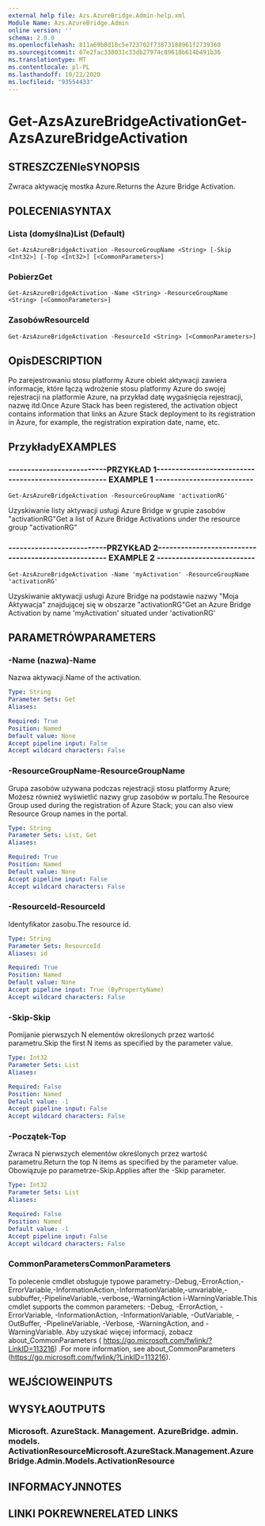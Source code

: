 ```yaml
---
external help file: Azs.AzureBridge.Admin-help.xml
Module Name: Azs.AzureBridge.Admin
online version: ''
schema: 2.0.0
ms.openlocfilehash: 811a69b8d18c5e723702f73873188961f2739360
ms.sourcegitcommit: 67e2fac338031c33db27974c89618b614b491b36
ms.translationtype: MT
ms.contentlocale: pl-PL
ms.lasthandoff: 10/22/2020
ms.locfileid: "93554433"
---
```

# <span data-ttu-id="c2547-101">Get-AzsAzureBridgeActivation</span><span class="sxs-lookup"><span data-stu-id="c2547-101">Get-AzsAzureBridgeActivation</span></span>

## <span data-ttu-id="c2547-102">STRESZCZENIe</span><span class="sxs-lookup"><span data-stu-id="c2547-102">SYNOPSIS</span></span>
<span data-ttu-id="c2547-103">Zwraca aktywację mostka Azure.</span><span class="sxs-lookup"><span data-stu-id="c2547-103">Returns the Azure Bridge Activation.</span></span>

## <span data-ttu-id="c2547-104">POLECENIA</span><span class="sxs-lookup"><span data-stu-id="c2547-104">SYNTAX</span></span>

### <span data-ttu-id="c2547-105">Lista (domyślna)</span><span class="sxs-lookup"><span data-stu-id="c2547-105">List (Default)</span></span>
```
Get-AzsAzureBridgeActivation -ResourceGroupName <String> [-Skip <Int32>] [-Top <Int32>] [<CommonParameters>]
```

### <span data-ttu-id="c2547-106">Pobierz</span><span class="sxs-lookup"><span data-stu-id="c2547-106">Get</span></span>
```
Get-AzsAzureBridgeActivation -Name <String> -ResourceGroupName <String> [<CommonParameters>]
```

### <span data-ttu-id="c2547-107">Zasobów</span><span class="sxs-lookup"><span data-stu-id="c2547-107">ResourceId</span></span>
```
Get-AzsAzureBridgeActivation -ResourceId <String> [<CommonParameters>]
```

## <span data-ttu-id="c2547-108">Opis</span><span class="sxs-lookup"><span data-stu-id="c2547-108">DESCRIPTION</span></span>
<span data-ttu-id="c2547-109">Po zarejestrowaniu stosu platformy Azure obiekt aktywacji zawiera informacje, które łączą wdrożenie stosu platformy Azure do swojej rejestracji na platformie Azure, na przykład datę wygaśnięcia rejestracji, nazwę itd.</span><span class="sxs-lookup"><span data-stu-id="c2547-109">Once Azure Stack has been registered, the activation object contains information that links an Azure Stack deployment to its registration in Azure, for example, the registration expiration date, name, etc.</span></span>

## <span data-ttu-id="c2547-110">Przykłady</span><span class="sxs-lookup"><span data-stu-id="c2547-110">EXAMPLES</span></span>

### <span data-ttu-id="c2547-111">--------------------------PRZYKŁAD 1--------------------------</span><span class="sxs-lookup"><span data-stu-id="c2547-111">-------------------------- EXAMPLE 1 --------------------------</span></span>
```
Get-AzsAzureBridgeActivation -ResourceGroupName 'activationRG'
```

<span data-ttu-id="c2547-112">Uzyskiwanie listy aktywacji usługi Azure Bridge w grupie zasobów "activationRG"</span><span class="sxs-lookup"><span data-stu-id="c2547-112">Get a list of Azure Bridge Activations under the resource group "activationRG"</span></span>

### <span data-ttu-id="c2547-113">--------------------------PRZYKŁAD 2--------------------------</span><span class="sxs-lookup"><span data-stu-id="c2547-113">-------------------------- EXAMPLE 2 --------------------------</span></span>
```
Get-AzsAzureBridgeActivation -Name 'myActivation' -ResourceGroupName 'activationRG'
```

<span data-ttu-id="c2547-114">Uzyskiwanie aktywacji usługi Azure Bridge na podstawie nazwy "Moja Aktywacja" znajdującej się w obszarze "activationRG"</span><span class="sxs-lookup"><span data-stu-id="c2547-114">Get an Azure Bridge Activation by name 'myActivation' situated under 'activationRG'</span></span>

## <span data-ttu-id="c2547-115">PARAMETRÓW</span><span class="sxs-lookup"><span data-stu-id="c2547-115">PARAMETERS</span></span>

### <span data-ttu-id="c2547-116">-Name (nazwa)</span><span class="sxs-lookup"><span data-stu-id="c2547-116">-Name</span></span>
<span data-ttu-id="c2547-117">Nazwa aktywacji.</span><span class="sxs-lookup"><span data-stu-id="c2547-117">Name of the activation.</span></span>

```yaml
Type: String
Parameter Sets: Get
Aliases: 

Required: True
Position: Named
Default value: None
Accept pipeline input: False
Accept wildcard characters: False
```

### <span data-ttu-id="c2547-118">-ResourceGroupName</span><span class="sxs-lookup"><span data-stu-id="c2547-118">-ResourceGroupName</span></span>
<span data-ttu-id="c2547-119">Grupa zasobów używana podczas rejestracji stosu platformy Azure; Możesz również wyświetlić nazwy grup zasobów w portalu.</span><span class="sxs-lookup"><span data-stu-id="c2547-119">The Resource Group used during the registration of Azure Stack; you can also view Resource Group names in the portal.</span></span>

```yaml
Type: String
Parameter Sets: List, Get
Aliases: 

Required: True
Position: Named
Default value: None
Accept pipeline input: False
Accept wildcard characters: False
```

### <span data-ttu-id="c2547-120">-ResourceId</span><span class="sxs-lookup"><span data-stu-id="c2547-120">-ResourceId</span></span>
<span data-ttu-id="c2547-121">Identyfikator zasobu.</span><span class="sxs-lookup"><span data-stu-id="c2547-121">The resource id.</span></span>

```yaml
Type: String
Parameter Sets: ResourceId
Aliases: id

Required: True
Position: Named
Default value: None
Accept pipeline input: True (ByPropertyName)
Accept wildcard characters: False
```

### <span data-ttu-id="c2547-122">-Skip</span><span class="sxs-lookup"><span data-stu-id="c2547-122">-Skip</span></span>
<span data-ttu-id="c2547-123">Pomijanie pierwszych N elementów określonych przez wartość parametru.</span><span class="sxs-lookup"><span data-stu-id="c2547-123">Skip the first N items as specified by the parameter value.</span></span>

```yaml
Type: Int32
Parameter Sets: List
Aliases: 

Required: False
Position: Named
Default value: -1
Accept pipeline input: False
Accept wildcard characters: False
```

### <span data-ttu-id="c2547-124">-Początek</span><span class="sxs-lookup"><span data-stu-id="c2547-124">-Top</span></span>
<span data-ttu-id="c2547-125">Zwraca N pierwszych elementów określonych przez wartość parametru.</span><span class="sxs-lookup"><span data-stu-id="c2547-125">Return the top N items as specified by the parameter value.</span></span>
<span data-ttu-id="c2547-126">Obowiązuje po parametrze-Skip.</span><span class="sxs-lookup"><span data-stu-id="c2547-126">Applies after the -Skip parameter.</span></span>

```yaml
Type: Int32
Parameter Sets: List
Aliases: 

Required: False
Position: Named
Default value: -1
Accept pipeline input: False
Accept wildcard characters: False
```

### <span data-ttu-id="c2547-127">CommonParameters</span><span class="sxs-lookup"><span data-stu-id="c2547-127">CommonParameters</span></span>
<span data-ttu-id="c2547-128">To polecenie cmdlet obsługuje typowe parametry:-Debug,-ErrorAction,-ErrorVariable,-InformationAction,-InformationVariable,-unvariable,-subbuffer,-PipelineVariable,-verbose,-WarningAction i-WarningVariable.</span><span class="sxs-lookup"><span data-stu-id="c2547-128">This cmdlet supports the common parameters: -Debug, -ErrorAction, -ErrorVariable, -InformationAction, -InformationVariable, -OutVariable, -OutBuffer, -PipelineVariable, -Verbose, -WarningAction, and -WarningVariable.</span></span> <span data-ttu-id="c2547-129">Aby uzyskać więcej informacji, zobacz about_CommonParameters ( https://go.microsoft.com/fwlink/?LinkID=113216) .</span><span class="sxs-lookup"><span data-stu-id="c2547-129">For more information, see about_CommonParameters (https://go.microsoft.com/fwlink/?LinkID=113216).</span></span>

## <span data-ttu-id="c2547-130">WEJŚCIOWE</span><span class="sxs-lookup"><span data-stu-id="c2547-130">INPUTS</span></span>

## <span data-ttu-id="c2547-131">WYSYŁA</span><span class="sxs-lookup"><span data-stu-id="c2547-131">OUTPUTS</span></span>

### <span data-ttu-id="c2547-132">Microsoft. AzureStack. Management. AzureBridge. admin. models. ActivationResource</span><span class="sxs-lookup"><span data-stu-id="c2547-132">Microsoft.AzureStack.Management.AzureBridge.Admin.Models.ActivationResource</span></span>

## <span data-ttu-id="c2547-133">INFORMACYJN</span><span class="sxs-lookup"><span data-stu-id="c2547-133">NOTES</span></span>

## <span data-ttu-id="c2547-134">LINKI POKREWNE</span><span class="sxs-lookup"><span data-stu-id="c2547-134">RELATED LINKS</span></span>


